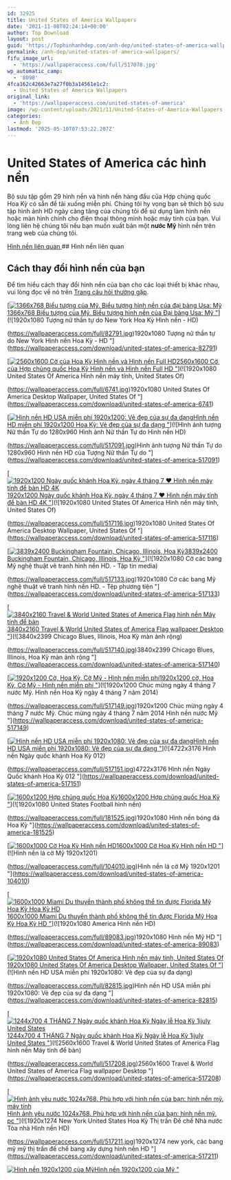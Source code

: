 ```yaml
---
id: 32925
title: United States of America Wallpapers
date: '2021-11-08T02:24:14+00:00'
author: Top Download
layout: post
guid: 'https://Tophinhanhdep.com/anh-dep/united-states-of-america-wallpapers/'
permalink: /anh-dep/united-states-of-america-wallpapers/
fifu_image_url:
  - 'https://wallpaperaccess.com/full/517078.jpg'
wp_automatic_camp:
  - '8098'
4fca162c42663e7a27f0b3a14561e1c2:
  - United States of America Wallpapers
original_link:
  - 'https://wallpaperaccess.com/united-states-of-america'
image: /wp-content/uploads/2021/11/United-States-of-America-Wallpapers.jpg
categories:
  - Ảnh Đẹp
lastmod: '2025-05-10T07:53:22.207Z'
---
```

# United States of America các hình nền

Bộ sưu tập gồm 29 hình nền và hình nền hàng đầu của Hợp chủng quốc Hoa Kỳ có sẵn để tải xuống miễn phí. Chúng tôi hy vọng bạn sẽ thích bộ sưu tập hình ảnh HD ngày càng tăng của chúng tôi để sử dụng làm hình nền hoặc màn hình chính cho điện thoại thông minh hoặc máy tính của bạn. Vui lòng liên hệ chúng tôi nếu bạn muốn xuất bản một **nước Mỹ** hình nền trên trang web của chúng tôi.

[Hình nền liên quan ](#related) ## Hình nền liên quan

## Cách thay đổi hình nền của bạn

Để tìm hiểu cách thay đổi hình nền của bạn cho các loại thiết bị khác nhau, vui lòng đọc về nó trên [Trang câu hỏi thường gặp](https://tophinhanhdep.com/faq/).

  
[[![1366x768 Biểu tượng của Mỹ.  Biểu tượng hình nền của đại bàng Usa: Mỹ](https://wallpaperaccess.com/full/517078.jpg)1366x768 Biểu tượng của Mỹ. Biểu tượng hình nền của Đại bàng Usa: Mỹ "](https://wallpaperaccess.com/download/united-states-of-america-517078)](![1920x1080 Tượng nữ thần tự do New York Hoa Kỳ Hình nền - HD)

(https://wallpaperaccess.com/full/82791.jpg)1920x1080 Tượng nữ thần tự do New York Hình nền Hoa Kỳ - HD "](https://wallpaperaccess.com/download/united-states-of-america-82791)

[[![2560x1600 Cờ ​​của Hoa Kỳ Hình nền và Hình nền Full HD](https://wallpaperaccess.com/full/6708.jpg)2560x1600 Cờ ​​của Hợp chủng quốc Hoa Kỳ Hình nền và Hình nền Full HD "](https://wallpaperaccess.com/download/united-states-of-america-6708)](![1920x1080 United States Of America Hình nền máy tính, United States Of)

(https://wallpaperaccess.com/full/6741.jpg)1920x1080 United States Of America Desktop Wallpaper, United States Of "](https://wallpaperaccess.com/download/united-states-of-america-6741)

[[![Hình nền HD USA miễn phí 1920x1200: Vẻ đẹp của sự đa dạng](https://wallpaperaccess.com/full/82817.jpg)Hình nền HD miễn phí 1920x1200 Hoa Kỳ: Vẻ đẹp của sự đa dạng "](https://wallpaperaccess.com/download/united-states-of-america-82817)](![Hình ảnh tượng Nữ thần Tự do 1280x960 Hình ảnh Nữ thần Tự do Hình nền HD)

(https://wallpaperaccess.com/full/517091.jpg)Hình ảnh tượng Nữ thần Tự do 1280x960 Hình nền HD của Tượng Nữ thần Tự do "](https://wallpaperaccess.com/download/united-states-of-america-517091)

[[![1920x1200 Ngày quốc khánh Hoa Kỳ, ngày 4 tháng 7 ❤ Hình nền máy tính để bàn HD 4K](https://wallpaperaccess.com/full/517109.jpg)1920x1200 Ngày quốc khánh Hoa Kỳ, ngày 4 tháng 7 ❤ Hình nền máy tính để bàn HD 4K "](https://wallpaperaccess.com/download/united-states-of-america-517109)](![1920x1080 United States Of America Hình nền máy tính, United States Of)

(https://wallpaperaccess.com/full/517116.jpg)1920x1080 United States Of America Desktop Wallpaper, United States Of "](https://wallpaperaccess.com/download/united-states-of-america-517116)

[[![3839x2400 Buckingham Fountain, Chicago, Illinois, Hoa Kỳ](https://wallpaperaccess.com/full/82809.jpg)3839x2400 Buckingham Fountain, Chicago, Illinois, Hoa Kỳ "](https://wallpaperaccess.com/download/united-states-of-america-82809)](![1920x1080 Cờ các bang Mỹ nghệ thuật vẽ tranh hình nền HD.  - Tập tin media)

(https://wallpaperaccess.com/full/517133.jpg)1920x1080 Cờ các bang Mỹ nghệ thuật vẽ tranh hình nền HD. - Tệp phương tiện "](https://wallpaperaccess.com/download/united-states-of-america-517133)

[[![3840x2160 Travel & World United States of America Flag hình nền Máy tính để bàn](https://wallpaperaccess.com/full/53863.jpg)3840x2160 Travel &amp; World United States of America Flag wallpaper Desktop "](https://wallpaperaccess.com/download/united-states-of-america-53863)](![3840x2399 Chicago Blues, Illinois, Hoa Kỳ màn ảnh rộng)

(https://wallpaperaccess.com/full/517140.jpg)3840x2399 Chicago Blues, Illinois, Hoa Kỳ màn ảnh rộng "](https://wallpaperaccess.com/download/united-states-of-america-517140)

[[![1920x1200 Cờ, Hoa Kỳ, Cờ Mỹ - Hình nền miễn phí](https://wallpaperaccess.com/full/131353.jpg)1920x1200 cờ, Hoa Kỳ, Cờ Mỹ - Hình nền miễn phí "](https://wallpaperaccess.com/download/united-states-of-america-131353)](![1920x1200 Chúc mừng ngày 4 tháng 7 nước Mỹ.  Hình nền Hoa Kỳ ngày 4 tháng 7 năm 2014)

(https://wallpaperaccess.com/full/517149.jpg)1920x1200 Chúc mừng ngày 4 tháng 7 nước Mỹ. Chúc mừng ngày 4 tháng 7 năm 2014 Hình nền nước Mỹ "](https://wallpaperaccess.com/download/united-states-of-america-517149)

[[![Hình nền HD USA miễn phí 1920x1080: Vẻ đẹp của sự đa dạng](https://wallpaperaccess.com/full/378235.jpg)Hình nền HD USA miễn phí 1920x1080: Vẻ đẹp của sự đa dạng "](https://wallpaperaccess.com/download/united-states-of-america-378235)](![4722x3176 Hình nền Ngày quốc khánh Hoa Kỳ 012)

(https://wallpaperaccess.com/full/517151.jpg)4722x3176 Hình nền Ngày Quốc khánh Hoa Kỳ 012 "](https://wallpaperaccess.com/download/united-states-of-america-517151)

[[![1600x1200 Hợp chủng quốc Hoa Kỳ](https://wallpaperaccess.com/full/517157.jpg)1600x1200 Hợp chủng quốc Hoa Kỳ "](https://wallpaperaccess.com/download/united-states-of-america-517157)](![1920x1080 United States Football hình nền)

(https://wallpaperaccess.com/full/181525.jpg)1920x1080 Hình nền bóng đá Hoa Kỳ "](https://wallpaperaccess.com/download/united-states-of-america-181525)

[[![1600x1000 Cờ ​​Hoa Kỳ Hình nền HD](https://wallpaperaccess.com/full/161827.jpg)1600x1000 Cờ ​​Hoa Kỳ Hình nền HD "](https://wallpaperaccess.com/download/united-states-of-america-161827)](![Hình nền lá cờ Mỹ 1920x1201)

(https://wallpaperaccess.com/full/104010.jpg)Hình nền lá cờ Mỹ 1920x1201 "](https://wallpaperaccess.com/download/united-states-of-america-104010)

[[![1600x1000 Miami Du thuyền thành phố không thể tin được Florida Mỹ Hoa Kỳ Hoa Kỳ HD](https://wallpaperaccess.com/full/517177.jpg)1600x1000 Miami Du thuyền thành phố không thể tin được Florida Mỹ Hoa Kỳ Hoa Kỳ HD "](https://wallpaperaccess.com/download/united-states-of-america-517177)](![1920x1080 America Hình nền HD)

(https://wallpaperaccess.com/full/89083.jpg)1920x1080 Hình nền Mỹ HD "](https://wallpaperaccess.com/download/united-states-of-america-89083)

[[![1920x1080 United States Of America Hình nền máy tính, United States Of](https://wallpaperaccess.com/full/517193.jpg)1920x1080 United States Of America Desktop Wallpaper, United States Of "](https://wallpaperaccess.com/download/united-states-of-america-517193)](![Hình nền HD USA miễn phí 1920x1080: Vẻ đẹp của sự đa dạng)

(https://wallpaperaccess.com/full/82815.jpg)Hình nền HD USA miễn phí 1920x1080: Vẻ đẹp của sự đa dạng "](https://wallpaperaccess.com/download/united-states-of-america-82815)

[[![1244x700 4 THÁNG 7 Ngày quốc khánh Hoa Kỳ Ngày lễ Hoa Kỳ 1ijuly United States](https://wallpaperaccess.com/full/517207.jpg)1244x700 4 THÁNG 7 Ngày quốc khánh Hoa Kỳ Ngày lễ Hoa Kỳ 1ijuly United States "](https://wallpaperaccess.com/download/united-states-of-america-517207)](![2560x1600 Travel & World United States of America Flag hình nền Máy tính để bàn)

(https://wallpaperaccess.com/full/517208.jpg)2560x1600 Travel &amp; World United States of America Flag wallpaper Desktop "](https://wallpaperaccess.com/download/united-states-of-america-517208)

[[![Hình ảnh yêu nước 1024x768.  Phù hợp với hình nền của bạn: hình nền mỹ.  máy tính](https://wallpaperaccess.com/full/53848.jpg)Hình ảnh yêu nước 1024x768. Phù hợp với hình nền của bạn: hình nền mỹ. pc "](https://wallpaperaccess.com/download/united-states-of-america-53848)](![1920x1274 New York United States Hoa Kỳ Thị trấn Đế chế Nhà nước Tòa nhà Hình nền HD)

(https://wallpaperaccess.com/full/517211.jpg)1920x1274 new york, các bang mỹ mỹ thị trấn đế chế bang xây dựng hình nền HD "](https://wallpaperaccess.com/download/united-states-of-america-517211)

[![Hình nền 1920x1200 của Mỹ](https://wallpaperaccess.com/full/517212.jpg)Hình nền 1920x1200 của Mỹ "](https://wallpaperaccess.com/download/united-states-of-america-517212)
